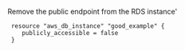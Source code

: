 
Remove the public endpoint from the RDS instance'

```hcl
 resource "aws_db_instance" "good_example" {
 	publicly_accessible = false
 }

```


